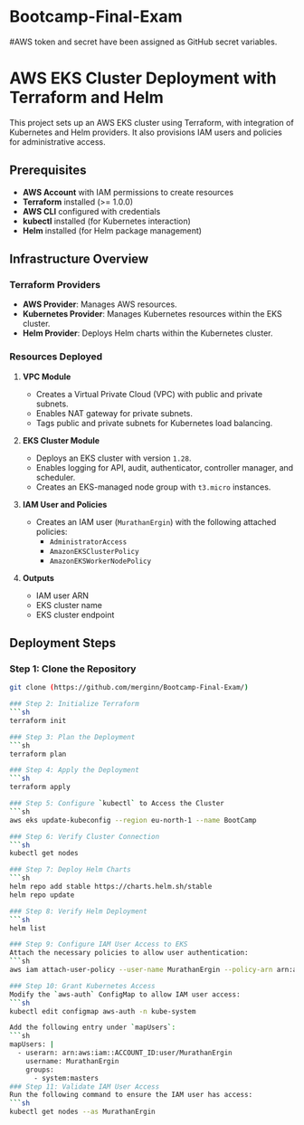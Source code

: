 ﻿# Bootcamp-Final-Exam
#AWS token and secret have been assigned as GitHub secret variables.

# AWS EKS Cluster Deployment with Terraform and Helm

This project sets up an AWS EKS cluster using Terraform, with integration of Kubernetes and Helm providers. It also provisions IAM users and policies for administrative access.

## Prerequisites

- **AWS Account** with IAM permissions to create resources
- **Terraform** installed (>= 1.0.0)
- **AWS CLI** configured with credentials
- **kubectl** installed (for Kubernetes interaction)
- **Helm** installed (for Helm package management)

## Infrastructure Overview

### Terraform Providers
- **AWS Provider**: Manages AWS resources.
- **Kubernetes Provider**: Manages Kubernetes resources within the EKS cluster.
- **Helm Provider**: Deploys Helm charts within the Kubernetes cluster.

### Resources Deployed
1. **VPC Module**
   - Creates a Virtual Private Cloud (VPC) with public and private subnets.
   - Enables NAT gateway for private subnets.
   - Tags public and private subnets for Kubernetes load balancing.

2. **EKS Cluster Module**
   - Deploys an EKS cluster with version `1.28`.
   - Enables logging for API, audit, authenticator, controller manager, and scheduler.
   - Creates an EKS-managed node group with `t3.micro` instances.

3. **IAM User and Policies**
   - Creates an IAM user (`MurathanErgin`) with the following attached policies:
     - `AdministratorAccess`
     - `AmazonEKSClusterPolicy`
     - `AmazonEKSWorkerNodePolicy`

4. **Outputs**
   - IAM user ARN
   - EKS cluster name
   - EKS cluster endpoint

## Deployment Steps

### Step 1: Clone the Repository
```sh
git clone (https://github.com/merginn/Bootcamp-Final-Exam/)

### Step 2: Initialize Terraform
```sh
terraform init

### Step 3: Plan the Deployment
```sh
terraform plan

### Step 4: Apply the Deployment
```sh
terraform apply

### Step 5: Configure `kubectl` to Access the Cluster
```sh
aws eks update-kubeconfig --region eu-north-1 --name BootCamp

### Step 6: Verify Cluster Connection
```sh
kubectl get nodes

### Step 7: Deploy Helm Charts
```sh
helm repo add stable https://charts.helm.sh/stable
helm repo update

### Step 8: Verify Helm Deployment
```sh
helm list

### Step 9: Configure IAM User Access to EKS
Attach the necessary policies to allow user authentication:
```sh
aws iam attach-user-policy --user-name MurathanErgin --policy-arn arn:aws:iam::aws:policy/AdministratorAccess

### Step 10: Grant Kubernetes Access
Modify the `aws-auth` ConfigMap to allow IAM user access:
```sh
kubectl edit configmap aws-auth -n kube-system

Add the following entry under `mapUsers`:
```sh
mapUsers: |
  - userarn: arn:aws:iam::ACCOUNT_ID:user/MurathanErgin
    username: MurathanErgin
    groups:
      - system:masters
### Step 11: Validate IAM User Access
Run the following command to ensure the IAM user has access:
```sh
kubectl get nodes --as MurathanErgin





